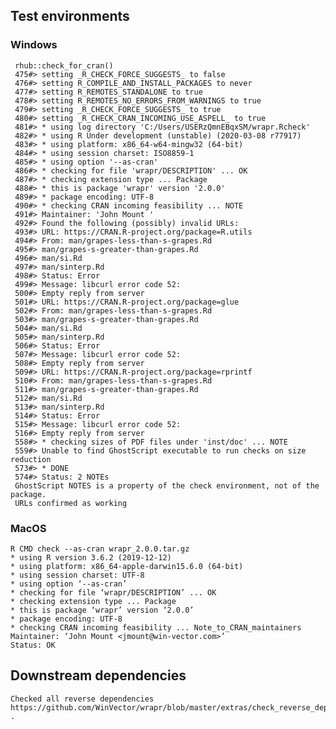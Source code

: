 

## Test environments

### Windows

     rhub::check_for_cran()
     475#> setting _R_CHECK_FORCE_SUGGESTS_ to false
     476#> setting R_COMPILE_AND_INSTALL_PACKAGES to never
     477#> setting R_REMOTES_STANDALONE to true
     478#> setting R_REMOTES_NO_ERRORS_FROM_WARNINGS to true
     479#> setting _R_CHECK_FORCE_SUGGESTS_ to true
     480#> setting _R_CHECK_CRAN_INCOMING_USE_ASPELL_ to true
     481#> * using log directory 'C:/Users/USERzQmnEBqxSM/wrapr.Rcheck'
     482#> * using R Under development (unstable) (2020-03-08 r77917)
     483#> * using platform: x86_64-w64-mingw32 (64-bit)
     484#> * using session charset: ISO8859-1
     485#> * using option '--as-cran'
     486#> * checking for file 'wrapr/DESCRIPTION' ... OK
     487#> * checking extension type ... Package
     488#> * this is package 'wrapr' version '2.0.0'
     489#> * package encoding: UTF-8
     490#> * checking CRAN incoming feasibility ... NOTE
     491#> Maintainer: 'John Mount '
     492#> Found the following (possibly) invalid URLs:
     493#> URL: https://CRAN.R-project.org/package=R.utils
     494#> From: man/grapes-less-than-s-grapes.Rd
     495#> man/grapes-s-greater-than-grapes.Rd
     496#> man/si.Rd
     497#> man/sinterp.Rd
     498#> Status: Error
     499#> Message: libcurl error code 52:
     500#> Empty reply from server
     501#> URL: https://CRAN.R-project.org/package=glue
     502#> From: man/grapes-less-than-s-grapes.Rd
     503#> man/grapes-s-greater-than-grapes.Rd
     504#> man/si.Rd
     505#> man/sinterp.Rd
     506#> Status: Error
     507#> Message: libcurl error code 52:
     508#> Empty reply from server
     509#> URL: https://CRAN.R-project.org/package=rprintf
     510#> From: man/grapes-less-than-s-grapes.Rd
     511#> man/grapes-s-greater-than-grapes.Rd
     512#> man/si.Rd
     513#> man/sinterp.Rd
     514#> Status: Error
     515#> Message: libcurl error code 52:
     516#> Empty reply from server
     558#> * checking sizes of PDF files under 'inst/doc' ... NOTE
     559#> Unable to find GhostScript executable to run checks on size reduction
     573#> * DONE
     574#> Status: 2 NOTEs
     GhostScript NOTES is a property of the check environment, not of the package.
     URLs confirmed as working
 
### MacOS

    R CMD check --as-cran wrapr_2.0.0.tar.gz
    * using R version 3.6.2 (2019-12-12)
    * using platform: x86_64-apple-darwin15.6.0 (64-bit)
    * using session charset: UTF-8
    * using option ‘--as-cran’
    * checking for file ‘wrapr/DESCRIPTION’ ... OK
    * checking extension type ... Package
    * this is package ‘wrapr’ version ‘2.0.0’
    * package encoding: UTF-8
    * checking CRAN incoming feasibility ... Note_to_CRAN_maintainers
    Maintainer: ‘John Mount <jmount@win-vector.com>’
    Status: OK

## Downstream dependencies

    Checked all reverse dependencies https://github.com/WinVector/wrapr/blob/master/extras/check_reverse_dependencies.md .
